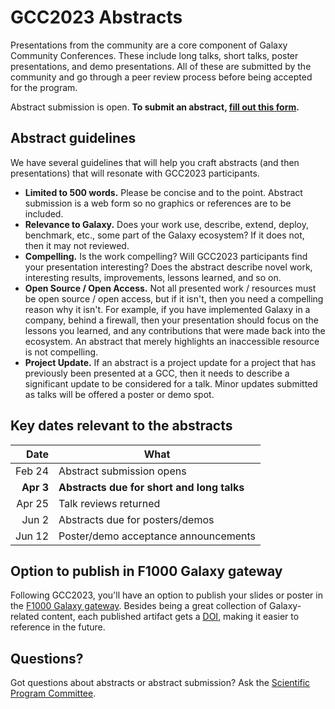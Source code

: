 <slot name="/events/gcc2023/header" />


# GCC2023 Abstracts

Presentations from the community are a core component of Galaxy Community
Conferences.  These include long talks, short talks, poster presentations, and
demo presentations.  All of these are submitted by the community and go through
a peer review process before being accepted for the program.

Abstract submission is open. **To submit an abstract, [fill out this
form](https://forms.gle/ETCPW8Vnprbij7zn6).**


## Abstract guidelines

We have several guidelines that will help you craft abstracts (and then
presentations) that will resonate with GCC2023 participants.

* **Limited to 500 words.** Please be concise and to the point. Abstract
  submission is a web form so no graphics or references are to be included.
* **Relevance to Galaxy.** Does your work use, describe, extend, deploy,
  benchmark, etc., some part of the Galaxy ecosystem? If it does not, then it
  may not reviewed.
* **Compelling.** Is the work compelling? Will GCC2023 participants find your
  presentation interesting? Does the abstract describe novel work, interesting
  results, improvements, lessons learned, and so on.
* **Open Source / Open Access.** Not all presented work / resources must be open
  source / open access, but if it isn't, then you need a compelling reason why
  it isn't. For example, if you have implemented Galaxy in a company, behind a
  firewall, then your presentation should focus on the lessons you learned, and
  any contributions that were made back into the ecosystem. An abstract that
  merely highlights an inaccessible resource is not compelling.
* **Project Update.** If an abstract is a project update for a project that has
  previously been presented at a GCC, then it needs to describe a significant
  update to be considered for a talk. Minor updates submitted as talks will be
  offered a poster or demo spot.


## Key dates relevant to the abstracts

| Date   | What |
| -----: | ---  |
| Feb 24 | Abstract submission opens |
| **Apr 3**  | **Abstracts due for short and long talks** |
| Apr 25 | Talk reviews returned |
| Jun 2  | Abstracts due for posters/demos |
| Jun 12 | Poster/demo acceptance announcements |


## Option to publish in F1000 Galaxy gateway
Following GCC2023, you'll have an option to publish your slides or poster in the
[F1000 Galaxy gateway](https://f1000research.com/gateways/galaxy/). Besides
being a great collection of Galaxy-related content, each published artifact gets
a [DOI](https://www.doi.org/), making it easier to reference in the future.


## Questions?

Got questions about abstracts or abstract submission? Ask the [Scientific Program
Committee](https://galaxyproject.org/events/gcc2023/organizers/#scientific-program-committee).
